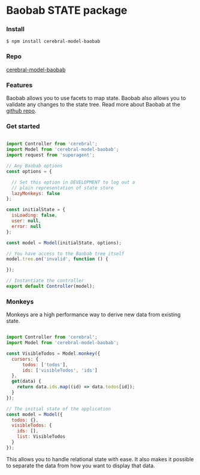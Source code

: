 # Baobab STATE package

### Install
`$ npm install cerebral-model-baobab`

### Repo
[cerebral-model-baobab](https://github.com/christianalfoni/cerebral-model-baobab)

### Features
Baobab allows you to use facets to map state. Baobab also allows you to validate any changes
to the state tree. Read more about Baobab at the [github repo](https://github.com/Yomguithereal/baobab/tree/v2).

### Get started

```javascript

import Controller from 'cerebral';
import Model from 'cerebral-model-baobab';
import request from 'superagent';

// Any Baobab options
const options = {

  // Set this option in DEVELOPMENT to log out a
  // plain representation of state store
  lazyMonkeys: false
};

const initialState = {
  isLoading: false,
  user: null,
  error: null
};

const model = Model(initialState, options);

// You have access to the Baobab tree itself
model.tree.on('invalid', function () {

});

// Instantiate the controller
export default Controller(model);
```

### Monkeys

Monkeys are a high performance way to derive new data from existing state.

```javascript

import Controller from 'cerebral';
import Model from 'cerebral-model-baobab';

const VisibleTodos = Model.monkey({
  cursors: {
      todos: ['todos'],
      ids: ['visibleTodos', 'ids']
  },
  get(data) {
    return data.ids.map((id) => data.todos[id]);
  }
});

// The initial state of the application
const model = Model({
  todos: {},
  visibleTodos: {
    ids: [],
    list: VisibleTodos
  }
});
```

This allows you to handle relational state with ease. It also makes it possible to separate the data from how you want to display that data.
